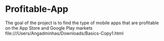 # Profitable-App
The goal of the project is to find the type of mobile apps that are profitable on the App Store and Google Play markets
file:///Users/Angadminhas/Downloads/Basics-Copy1.html
